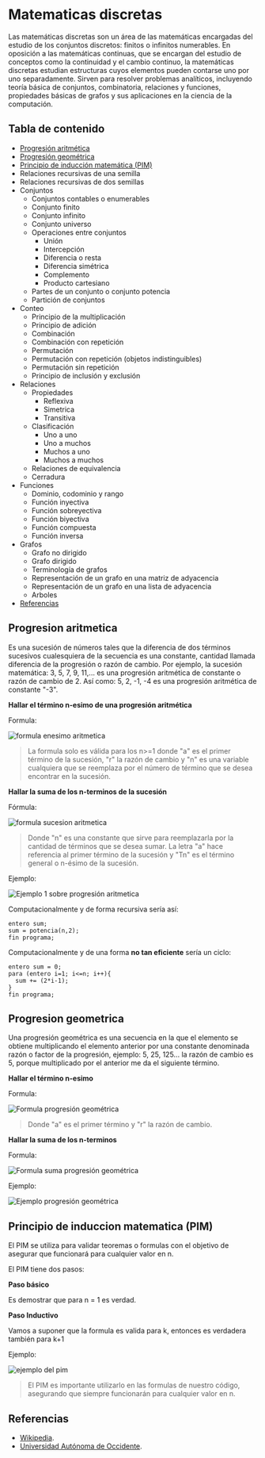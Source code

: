 # Matematicas discretas

Las matemáticas discretas son un área de las matemáticas encargadas del estudio de los conjuntos discretos: finitos o infinitos numerables. En oposición a las matemáticas continuas, que se encargan del estudio de conceptos como la continuidad y el cambio continuo, la matemáticas discretas estudian estructuras cuyos elementos pueden contarse uno por uno separadamente. Sirven para resolver problemas analíticos, incluyendo teoría básica de conjuntos, combinatoria, relaciones y funciones, propiedades básicas de grafos y sus aplicaciones en la ciencia de la computación.

## Tabla de contenido

- [Progresión aritmética](#progresion-aritmetica)
- [Progresión geométrica](#progresion-geometrica)
- [Principio de inducción matemática (PIM)](#principio-de-induccion-matematica-pim)
- Relaciones recursivas de una semilla
- Relaciones recursivas de dos semillas
- Conjuntos
    - Conjuntos contables o enumerables
    - Conjunto finito
    - Conjunto infinito
    - Conjunto universo
  - Operaciones entre conjuntos
    - Unión
    - Intercepción
    - Diferencia o resta
    - Diferencia simétrica
    - Complemento
    - Producto cartesiano
  - Partes de un conjunto o conjunto potencia
  - Partición de conjuntos
- Conteo
  - Principio de la multiplicación
  - Principio de adición
  - Combinación
  - Combinación con repetición
  - Permutación
  - Permutación con repetición (objetos indistinguibles)
  - Permutación sin repetición
  - Principio de inclusión y exclusión
- Relaciones
  - Propiedades
    - Reflexiva
    - Simetrica
    - Transitiva
  - Clasificación
    - Uno a uno
    - Uno a muchos
    - Muchos a uno
    - Muchos a muchos
  - Relaciones de equivalencia
  - Cerradura
- Funciones
  - Dominio, codominio y rango
  - Función inyectiva
  - Función sobreyectiva
  - Función biyectiva
  - Función compuesta
  - Función inversa
- Grafos
  - Grafo no dirigido
  - Grafo dirigido
  - Terminología de grafos
  - Representación de un grafo en una matriz de adyacencia
  - Representación de un grafo en una lista de adyacencia
  - Arboles
- [Referencias](#referencias)

## Progresion aritmetica

Es una sucesión de números tales que la diferencia de dos términos sucesivos cualesquiera de la secuencia es una constante, cantidad llamada diferencia de la progresión o razón de cambio. Por ejemplo, la sucesión matemática: 3, 5, 7, 9, 11,... es una progresión aritmética de constante o razón de cambio de 2. Así como: 5, 2, -1, -4 es una progresión aritmética de constante "-3".

**Hallar el término n-esimo de una progresión aritmética**

Formula:

![formula enesimo aritmetica](images/formula-enesimo-artimetica.png)

>La formula solo es válida para los n>=1 donde "a" es el primer término de la sucesión, "r" la razón de cambio y "n" es una variable cualquiera que se reemplaza por el número de término que se desea encontrar en la sucesión. 

**Hallar la suma de los n-terminos de la sucesión**

Fórmula:

![formula sucesion aritmetica](images/formula-suma-sucesion-artimetica.png)

>Donde "n" es una constante que sirve para reemplazarla por la cantidad de términos que se desea sumar. La letra "a" hace referencia al primer término de la sucesión y "Tn" es el término general o n-ésimo de la sucesión.

Ejemplo:

![Ejemplo 1 sobre progresión aritmetica](images/ejemplo-1-progresion-aritmetica.png)

Computacionalmente y de forma recursiva sería así:

```plain
entero sum;
sum = potencia(n,2);
fin programa;
```

Computacionalmente y de una forma **no tan eficiente** sería un ciclo:

```plain
entero sum = 0;
para (entero i=1; i<=n; i++){
  sum += (2*i-1);
}
fin programa;
```

## Progresion geometrica

Una progresión geométrica es una secuencia en la que el elemento se obtiene multiplicando el elemento anterior por una constante denominada razón o factor de la progresión, ejemplo: 5, 25, 125... la razón de cambio es 5, porque multiplicado por el anterior me da el siguiente término.

**Hallar el término n-esimo**

Formula:

![Formula progresión geométrica](images/formula-progresion-geometrica.png)

>Donde "a" es el primer término y "r" la razón de cambio.

**Hallar la suma de los n-terminos**

Formula:

![Formula suma progresión geométrica](images/formula-suma-termino-progresion-geometrica.png)

Ejemplo:

![Ejemplo progresión geométrica](images/ejemplo-1-progresion-geometrica.png)


## Principio de induccion matematica (PIM)

El PIM  se utiliza para validar teoremas o formulas con el objetivo de asegurar que funcionará para cualquier valor en n.

El PIM tiene dos pasos:

**Paso básico**

Es demostrar que para n = 1 es verdad.

**Paso Inductivo**

Vamos a suponer que la formula es valida para k, entonces es verdadera también para k+1

Ejemplo:

![ejemplo del pim](images/ejemplo-pim.png)

>El PIM es importante utilizarlo en las formulas de nuestro código, asegurando que siempre funcionarán para cualquier valor en n.

## Referencias

- [Wikipedia](http://es.wikipedia.org/wiki/Matem%C3%A1ticas_discretas).
- [Universidad Autónoma de Occidente](http://www.uao.edu.co/).






